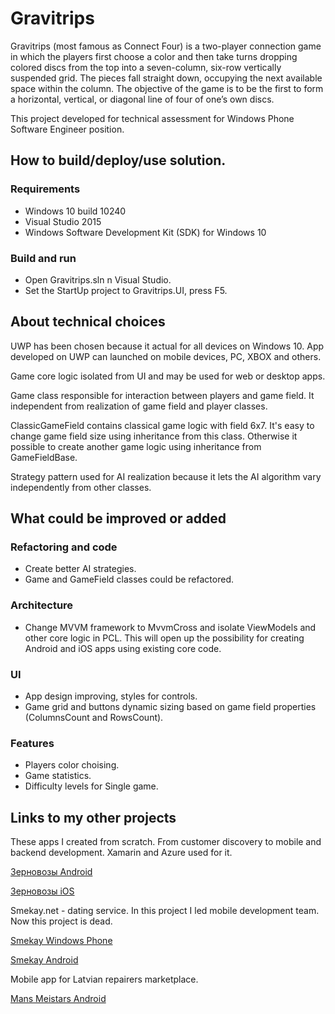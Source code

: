 # Gravitrips #

Gravitrips (most famous as Connect Four) is a two-player connection game in which the players first choose a color and then take turns dropping colored discs from the top into a seven-column, six-row vertically suspended grid. The pieces fall straight down, occupying the next available space within the column. The objective of the game is to be the first to form a horizontal, vertical, or diagonal line of four of one’s own discs. 

This project developed for technical assessment for Windows Phone Software Engineer position.  

## How to build/deploy/use solution. ## 
### Requirements ###
- Windows 10 build 10240
- Visual Studio 2015
- Windows Software Development Kit (SDK) for Windows 10 

### Build and run ###
- Open Gravitrips.sln n Visual Studio.
- Set the StartUp project to Gravitrips.UI, press F5.

## About technical choices ## 
UWP has been chosen because it actual for all devices on Windows 10. App developed on UWP can launched on mobile devices, PC, XBOX and others. 

Game core logic isolated from UI and may be used for web or desktop apps. 

Game class responsible for interaction between players and game field. It independent from realization of game field and player classes.

ClassicGameField contains classical game logic with field 6x7. It's easy to change game field size using inheritance from this class. Otherwise it possible to create another game logic using inheritance from GameFieldBase. 

Strategy pattern used for AI realization because it lets the AI algorithm vary independently from other classes.

## What could be improved or added ##

### Refactoring and code ###
- Create better AI strategies.
- Game and GameField classes could be refactored.  

### Architecture ###
- Change MVVM framework to MvvmCross and isolate ViewModels and other core logic in PCL. This will open up the possibility for creating Android and iOS apps using existing core code.

### UI ###
- App design improving, styles for controls. 
- Game grid and buttons dynamic sizing based on game field properties (ColumnsCount and RowsCount).

### Features ###
- Players color choising. 
- Game statistics.
- Difficulty levels for Single game.

## Links to my other projects ##

These apps I created from scratch. From customer discovery to mobile and backend development. Xamarin and Azure used for it. 

[Зерновозы Android](https://play.google.com/store/apps/details?id=porttranzit.nat.client)

[Зерновозы iOS](itunes.apple.com/ru/app/zernovozy/id1078602962?l=ru&ls=1&mt=8)


Smekay.net - dating service. In this project I led mobile development team. Now this project is dead. 

[Smekay Windows Phone](http://smekaynet.10appstore.net/win10apps.html) 

[Smekay Android](https://play.google.com/store/apps/details?id=com.smekay.android) 


Mobile app for Latvian repairers marketplace.

[Mans Meistars Android](https://play.google.com/store/apps/details?id=mans.meistars) 
